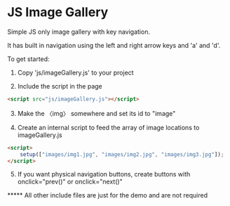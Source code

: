 # JS Image Gallery
Simple JS only image gallery with key navigation.

It has built in navigation using the left and right arrow keys and 'a' and 'd'.

To get started:

1) Copy 'js/imageGallery.js' to your project

2) Include the script in the page 

```html
<script src="js/imageGallery.js"></script>
```

3) Make the &#12296;img&#12297; somewhere and set its id to "image"

4) Create an internal script to feed the array of image locations to imageGallery.js 

```html
<script>
    setup(["images/img1.jpg", "images/img2.jpg", "images/img3.jpg"]);
</script>
```

5) If you want physical navigation buttons, create buttons with onclick="prev()" or onclick="next()"

***** All other include files are just for the demo and are not required
